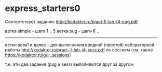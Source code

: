 # express_starters0

Соответствует заданию http://kodaktor.ru/pract-II-lab-t4-pug.pdf

ветка simple - шаги 1 .. 5
ветка pug - шаги 6 ..

---

ветки sess1 и далее - для выполнения вводной (простой) лабораторной работы http://kodaktor.ru/pract-II-lab-t4-sess.pdf по сессиям (см. также https://kodaktor.ru/g/lr_sessions)

т.е. эти два задания (pug и sess) выполняются друг за другом
